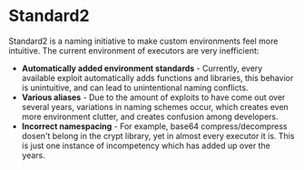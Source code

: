 # Standard2

Standard2 is a naming initiative to make custom environments feel more intuitive. The current environment of executors are very inefficient:

- **Automatically added environment standards** - Currently, every available exploit automatically adds functions and libraries, this behavior is unintuitive, and can lead to unintentional naming conflicts.
- **Various aliases** - Due to the amount of exploits to have come out over several years, variations in naming schemes occur, which creates even more environment clutter, and creates confusion among developers.
- **Incorrect namespacing** - For example, base64 compress/decompress dosen't belong in the crypt library, yet in almost every executor it is. This is just one instance of incompetency which has added up over the years.
